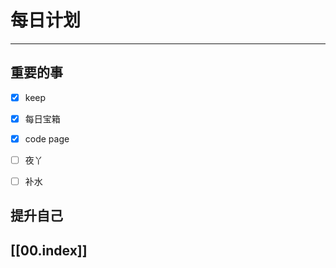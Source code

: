 
# 每日计划
---
## 重要的事

- [x]  keep
- [x]  每日宝箱
- [x]  code
     page
- [ ] 夜丫
- [ ] 补水



## 提升自己

  



## [[00.index]]










